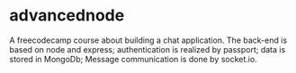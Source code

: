 # advancednode
A freecodecamp course about building a chat application. The back-end is based on node and express; authentication is realized by passport; data is stored in MongoDb; Message communication is done by socket.io.
